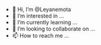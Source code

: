 - 👋 Hi, I’m @Leyanemota
- 👀 I’m interested in ...
- 🌱 I’m currently learning ...
- 💞️ I’m looking to collaborate on ...
- 📫 How to reach me ...

<!---
Leyanemota/Leyanemota is a ✨ special ✨ repository because its `README.md` (this file) appears on your GitHub profile.
You can click the Preview link to take a look at your changes.
--->
